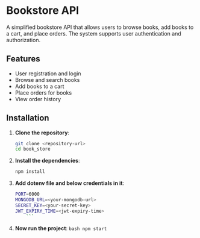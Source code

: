 # Bookstore API

A simplified bookstore API that allows users to browse books, add books to a cart, and place orders. The system supports user authentication and authorization.

## Features

- User registration and login
- Browse and search books
- Add books to a cart
- Place orders for books
- View order history

## Installation

1. **Clone the repository**:

   ```bash
   git clone <repository-url>
   cd book_store

   ```

2. **Install the dependencies**:
   
    ```bash
   npm install
    ```

4. **Add dotenv file and below credentials in it**:
      
    ```bash
   PORT=6000
   MONGODB_URL=<your-mongodb-url>
   SECRET_KEY=<your-secret-key>
   JWT_EXPIRY_TIME=<jwt-expiry-time>
        ```

6. **Now run the project**:
       ```bash
       npm start
       ```
